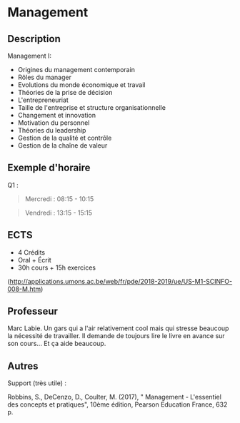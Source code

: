 # Management

## Description

Management I:

* Origines du management contemporain
* Rôles du manager
* Evolutions du monde économique et travail
* Théories de la prise de décision
* L'entrepreneuriat
* Taille de l'entreprise et structure organisationnelle
* Changement et innovation
* Motivation du personnel
* Théories du leadership
* Gestion de la qualité et contrôle
* Gestion de la chaîne de valeur


## Exemple d'horaire

Q1 :
> Mercredi : 08:15 - 10:15

> Vendredi : 13:15 - 15:15


## ECTS

* 4 Crédits
* Oral + Écrit
* 30h cours + 15h exercices

(http://applications.umons.ac.be/web/fr/pde/2018-2019/ue/US-M1-SCINFO-008-M.htm)



## Professeur

Marc Labie. Un gars qui a l'air relativement cool mais qui stresse beaucoup la nécessité de travailler.
Il demande de toujours lire le livre en avance sur son cours... Et ça aide beaucoup.


## Autres

Support (très utile) :

Robbins, S., DeCenzo, D., Coulter, M. (2017), " Management - L'essentiel des concepts et pratiques", 10ème édition, Pearson Education France, 632 p.
